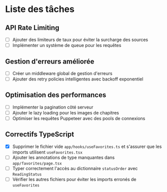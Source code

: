 # Liste des tâches

## API Rate Limiting
- [ ] Ajouter des limiteurs de taux pour éviter la surcharge des sources
- [ ] Implémenter un système de queue pour les requêtes

## Gestion d'erreurs améliorée
- [ ] Créer un middleware global de gestion d'erreurs
- [ ] Ajouter des retry policies intelligentes avec backoff exponentiel

## Optimisation des performances
- [ ] Implémenter la pagination côté serveur
- [ ] Ajouter le lazy loading pour les images de chapitres
- [ ] Optimiser les requêtes Puppeteer avec des pools de connexions

## Correctifs TypeScript
 - [x] Supprimer le fichier vide `app/hooks/useFavorites.ts` et s'assurer que les imports utilisent `useFavorites.tsx`
- [ ] Ajouter les annotations de type manquantes dans `app/favorites/page.tsx`
- [ ] Typer correctement l'accès au dictionnaire `statusOrder` avec `ReadingStatus`
- [ ] Vérifier les autres fichiers pour éviter les imports erronés de `useFavorites`
